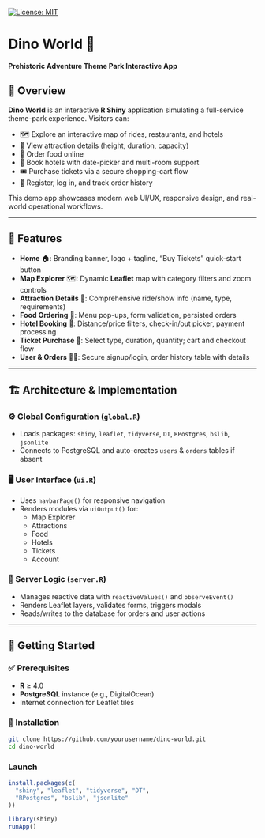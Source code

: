 [![License: MIT](https://img.shields.io/badge/License-MIT-blue.svg)](LICENSE)  

# Dino World 🦖  
**Prehistoric Adventure Theme Park Interactive App**

## 🌟 Overview  
**Dino World** is an interactive **R Shiny** application simulating a full-service theme-park experience. Visitors can:  
- 🗺️ Explore an interactive map of rides, restaurants, and hotels  
- 🎢 View attraction details (height, duration, capacity)  
- 🍔 Order food online  
- 🏨 Book hotels with date-picker and multi-room support  
- 🎟️ Purchase tickets via a secure shopping-cart flow  
- 🔐 Register, log in, and track order history  

This demo app showcases modern web UI/UX, responsive design, and real-world operational workflows.

---

## 🚀 Features  
- **Home** 🏠: Branding banner, logo + tagline, “Buy Tickets” quick-start button  
- **Map Explorer** 🗺️: Dynamic **Leaflet** map with category filters and zoom controls  
- **Attraction Details** 🎡: Comprehensive ride/show info (name, type, requirements)  
- **Food Ordering** 🍕: Menu pop-ups, form validation, persisted orders  
- **Hotel Booking** 🏩: Distance/price filters, check-in/out picker, payment processing  
- **Ticket Purchase** 🎫: Select type, duration, quantity; cart and checkout flow  
- **User & Orders** 👤🛒: Secure signup/login, order history table with details  

---

## 🏗️ Architecture & Implementation

### ⚙️ Global Configuration (`global.R`)
- Loads packages: `shiny`, `leaflet`, `tidyverse`, `DT`, `RPostgres`, `bslib`, `jsonlite`  
- Connects to PostgreSQL and auto-creates `users` & `orders` tables if absent  

### 🖥️ User Interface (`ui.R`)
- Uses `navbarPage()` for responsive navigation  
- Renders modules via `uiOutput()` for:  
  - Map Explorer  
  - Attractions  
  - Food  
  - Hotels  
  - Tickets  
  - Account  

### 🔄 Server Logic (`server.R`)
- Manages reactive data with `reactiveValues()` and `observeEvent()`  
- Renders Leaflet layers, validates forms, triggers modals  
- Reads/writes to the database for orders and user actions  

---

## 🏁 Getting Started

### ✅ Prerequisites  
- **R** ≥ 4.0  
- **PostgreSQL** instance (e.g., DigitalOcean)  
- Internet connection for Leaflet tiles  

### 💾 Installation  
```bash
git clone https://github.com/yourusername/dino-world.git
cd dino-world
```
### Launch
```r
install.packages(c(
  "shiny", "leaflet", "tidyverse", "DT",
  "RPostgres", "bslib", "jsonlite"
))
```

```r
library(shiny)
runApp()
```
